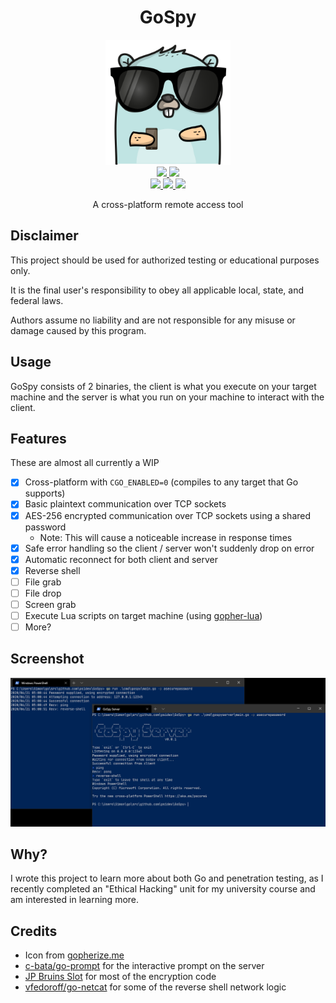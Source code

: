 <h1 align="center">GoSpy</h1>

<p align="center">
    <img height=200 width=200 src="./icon.png"/>
    <br/>
    <a href="https://github.com/psidex/GoSpy/actions" >
        <img src="https://github.com/psidex/GoSpy/workflows/go%20build%20windows/badge.svg" />
    </a>
    <a href="https://github.com/psidex/GoSpy/actions" >
        <img src="https://github.com/psidex/GoSpy/workflows/go%20build%20ubuntu/badge.svg" />
    </a>
    <br/>
    <a href="https://goreportcard.com/report/github.com/psidex/GoSpy" >
        <img src="https://goreportcard.com/badge/github.com/psidex/GoSpy" />
    </a>
    <a href="./LICENSE" >
        <img src="https://img.shields.io/github/license/psidex/GoSpy" />
    </a>
    <a href="https://ko-fi.com/M4M18XB1" >
        <img src="https://img.shields.io/badge/support%20me-Ko--fi-orange.svg?style=flat&colorA=35383d" />
    </a>
</p>

<p align="center">A cross-platform remote access tool</p>

## Disclaimer

This project should be used for authorized testing or educational purposes only.

It is the final user's responsibility to obey all applicable local, state, and federal laws.

Authors assume no liability and are not responsible for any misuse or damage caused by this program.

## Usage

GoSpy consists of 2 binaries, the client is what you execute on your target machine and the server is what you run on
your machine to interact with the client.

## Features

These are almost all currently a WIP

- [x] Cross-platform with `CGO_ENABLED=0` (compiles to any target that Go supports)
- [x] Basic plaintext communication over TCP sockets
- [x] AES-256 encrypted communication over TCP sockets using a shared password
  - Note: This will cause a noticeable increase in response times
- [x] Safe error handling so the client / server won't suddenly drop on error
- [x] Automatic reconnect for both client and server
- [x] Reverse shell
- [ ] File grab
- [ ] File drop
- [ ] Screen grab
- [ ] Execute Lua scripts on target machine (using [gopher-lua](https://github.com/yuin/gopher-lua))
- [ ] More?

## Screenshot

![](./demo.png)

## Why?

I wrote this project to learn more about both Go and penetration testing, as I recently completed an "Ethical Hacking"
unit for my university course and am interested in learning more.

## Credits

- Icon from [gopherize.me](https://gopherize.me/)
- [c-bata/go-prompt](https://github.com/c-bata/go-prompt/) for the interactive prompt on the server
- [JP Bruins Slot](https://itnext.io/encrypt-data-with-a-password-in-go-b5366384e291) for most of the encryption code
- [vfedoroff/go-netcat](https://github.com/vfedoroff/go-netcat/blob/master/main.go) for some of the reverse shell network logic

